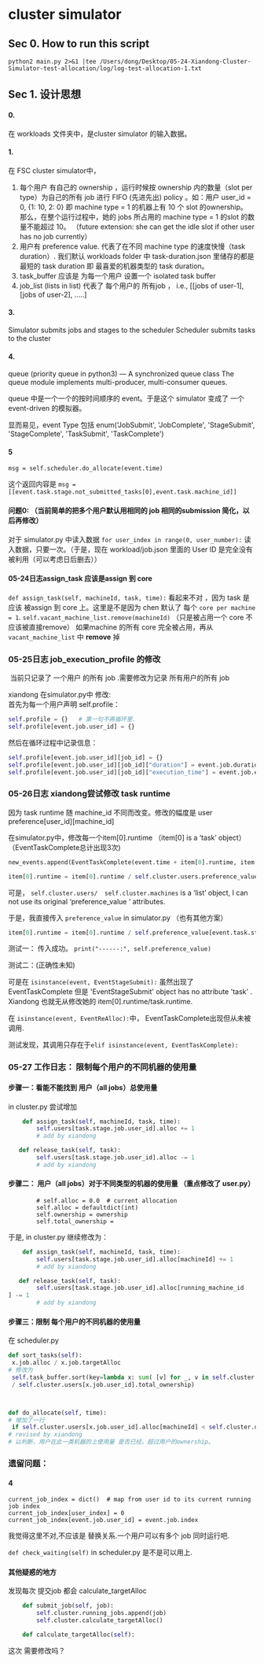 

# cluster simulator 

## Sec 0. How to run this script

```
python2 main.py 2>&1 |tee /Users/dong/Desktop/05-24-Xiandong-Cluster-Simulator-test-allocation/log/log-test-allocation-1.txt
```


## Sec 1. 设计思想

#### 0.

在 workloads 文件夹中，是cluster simulator 的输入数据。

#### 1. 

在 FSC cluster simulator中，

1. 每个用户 有自己的 ownership ，运行时候按 ownership 内的数量（slot per type）为自己的所有 job 进行 FIFO (先进先出) policy 。如：用户  user_id = 0, {1: 10, 2: 0} 即 machine type = 1 的机器上有 10 个 slot 的ownership。 那么，在整个运行过程中，她的 jobs 所占用的 machine type = 1 的slot 的数量不能超过 10。 （future extension: she can get the idle slot if other user has no job currently）
2. 用户有 preference value. 代表了在不同  machine type 的速度快慢（task duration）.  我们默认 workloads folder 中 task-duration.json 里储存的都是 最短的 task duration 即 最喜爱的机器类型的 task duration。 
3. task_buffer 应该是 为每一个用户 设置一个 isolated task buffer
4. job_list (lists in list) 代表了 每个用户的 所有job ， i.e., [[jobs of user-1], [jobs of user-2], .....]


#### 3.
Simulator submits jobs and stages to the scheduler
Scheduler submits tasks to the cluster

#### 4. 
queue (priority queue in python3) — A synchronized queue class
The queue module implements multi-producer, multi-consumer queues. 

queue 中是一个一个的按时间顺序的 event。于是这个 simulator 变成了 一个 event-driven 的模拟器。

显而易见，event Type 包括 enum('JobSubmit', 'JobComplete', 'StageSubmit', 'StageComplete', 'TaskSubmit', 'TaskComplete')


#### 5
`msg = self.scheduler.do_allocate(event.time)`

 这个返回内容是
`msg = [[event.task.stage.not_submitted_tasks[0],event.task.machine_id]]`





#### 问题0: （当前简单的把多个用户默认用相同的 job 相同的submission 简化，以后再修改）

对于 simulator.py  中读入数据
`for user_index in range(0, user_number):`
读入数据，只要一次。（于是，现在 workload/job.json 里面的 User ID 是完全没有被利用（可以考虑日后删去））


#### 05-24日志assign_task 应该是assign 到 core 


`def assign_task(self, machineId, task, time):`
看起来不对 ，因为 task 是应该 被assign 到 core 上。这里是不是因为 chen 默认了 每个 `core per machine  = 1`.
`self.vacant_machine_list.remove(machineId)`  （只是被占用一个 core 不应该被直接remove）
 如果machine 的所有 core 完全被占用，再从 `vacant_machine_list` 中 **remove** 掉



### 05-25日志 job_execution_profile 的修改

 当前只记录了 一个用户 的所有 job .需要修改为记录 所有用户的所有 job

 xiandong 在simulator.py中 修改:  
首先为每一个用户声明 self.profile：
 
```py
self.profile = {}   # 第一句不再循环里.
self.profile[event.job.user_id] = {}
```
然后在循环过程中记录信息：

```py
self.profile[event.job.user_id][job_id] = {}
self.profile[event.job.user_id][job_id]["duration"] = event.job.duration
self.profile[event.job.user_id][job_id]["execution_time"] = event.job.execution_time
```
### 05-26日志 xiandong尝试修改 task runtime 

因为 task runtime 随 machine_id 不同而改变。修改的幅度是 user preference[user_id][machine_id]

在simulator.py中，修改每一个item[0].runtime （item[0] is a ‘task’ object）（EventTaskComplete总计出现3次)

```py
new_events.append(EventTaskComplete(event.time + item[0].runtime, item[0], item[1]))

item[0].runtime = item[0].runtime / self.cluster.users.preference_value[event.task.stage.job.user_id][event.task.machine_id]
```

可是， `self.cluster.users/  self.cluster.machines` is a ‘list’ object, I can not use its original ‘preference_value
’ attributes.

于是，我直接传入 `preference_value` in simulator.py （也有其他方案）

```py
item[0].runtime = item[0].runtime / self.preference_value[event.task.stage.job.user_id][event.task.machine_id]
```

测试一： 传入成功。
`print("------:", self.preference_value)`

测试二：(正确性未知)

可是在 `isinstance(event, EventStageSubmit):`
虽然出现了 EventTaskComplete 但是 'EventStageSubmit' object has no attribute 'task' . Xiandong 也就无从修改她的 item[0].runtime/task.runtime.
 
在 `isinstance(event, EventReAlloc):`中， EventTaskComplete出现但从未被调用.

测试发现，其调用只存在于`elif isinstance(event, EventTaskComplete):`

### 05-27 工作日志： 限制每个用户的不同机器的使用量


#### 步骤一：看能不能找到 用户（all jobs）总使用量

in cluster.py 尝试增加

```py
    def assign_task(self, machineId, task, time):
        self.users[task.stage.job.user_id].alloc += 1
        # add by xiandong

   def release_task(self, task):
        self.users[task.stage.job.user_id].alloc -= 1
        # add by xiandong
```

#### 步骤二： 用户（all jobs）对于不同类型的机器的使用量 （重点修改了 user.py）

```
        # self.alloc = 0.0  # current allocation
        self.alloc = defaultdict(int)
        self.ownership = ownership  
        self.total_ownership = 
```

于是, in cluster.py 继续修改为：

```py
    def assign_task(self, machineId, task, time):
        self.users[task.stage.job.user_id].alloc[machineId] += 1
        # add by xiandong

   def release_task(self, task):
        self.users[task.stage.job.user_id].alloc[running_machine_id
] -= 1
        # add by xiandong
```


#### 步骤三：限制 每个用户的不同机器的使用量

在 scheduler.py 

```py
def sort_tasks(self):
 x.job.alloc / x.job.targetAlloc
# 修改为
 self.task_buffer.sort(key=lambda x: sum( [v] for _, v in self.cluster.users[x.job.user_id].alloc.iteritems())
 / self.cluster.users[x.job.user_id].total_ownership) 



def do_allocate(self, time):
# 增加了一行
 if self.cluster.users[x.job.user_id].alloc[machineId] < self.cluster.users[x.job.user_id].ownership[machineId]:
# revised by xiandong
# 以判断，用户在此一类机器的上使用量 是否已经。超过用户的ownership。
```



### 遗留问题：

#### 4

```
current_job_index = dict()  # map from user id to its current running job index
current_job_index[user_index] = 0
current_job_index[event.job.user_id] = event.job.index
```
我觉得这里不对,不应该是 替换关系.一个用户可以有多个 job 同时运行吧.

`def check_waiting(self)` in scheduler.py 是不是可以用上.
 
#### 其他疑惑的地方

发现每次 提交job 都会 calculate_targetAlloc

```py
    def submit_job(self, job):
        self.cluster.running_jobs.append(job)
        self.cluster.calculate_targetAlloc()

    def calculate_targetAlloc(self):
```

这次 需要修改吗？